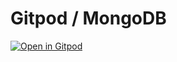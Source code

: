 # Gitpod / MongoDB

[![Open in Gitpod](https://gitpod.io/button/open-in-gitpod.svg)](https://gitpod.io/#https://github.com/jankeromnes/gitpod-mongodb)
